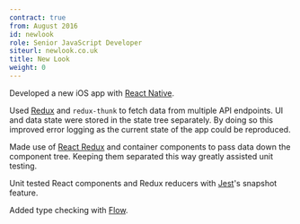 ```yaml
---
contract: true
from: August 2016
id: newlook
role: Senior JavaScript Developer
siteurl: newlook.co.uk
title: New Look
weight: 0
---
```


Developed a new iOS app with [React Native](http://facebook.github.io/react-native/).

Used [Redux](http://redux.js.org/) and `redux-thunk` to fetch data from multiple
API endpoints. UI and data state were stored in the state tree separately. By
doing so this improved error logging as the current state of the app could be
reproduced.

Made use of [React Redux](https://github.com/reactjs/react-redux) and container
components to pass data down the component tree. Keeping them separated this
way greatly assisted unit testing.

Unit tested React components and Redux reducers with
[Jest](https://facebook.github.io/jest/)'s snapshot feature.

Added type checking with [Flow](https://flowtype.org/).
